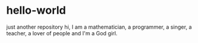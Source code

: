 # hello-world
just another repository
hi, I am a mathematician, a programmer, a singer, 
a teacher, a lover of people and I'm a God girl.
